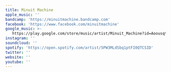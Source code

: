 ```yaml
---
title: Minuit Machine
apple_music: ''
bandcamp: 'https://minuitmachine.bandcamp.com'
facebook: 'https://www.facebook.com/minuitmachine'
google_music: >-
   https://play.google.com/store/music/artist/Minuit_Machine?id=Aoousqtugxdrp2bd5srja6huoxi
instagram: ''
soundcloud: ''
spotify: 'https://open.spotify.com/artist/5PW3MLdSbq1ptFI0QTCSID'
twitter: ''
website: ''
youtube: ''
---
```

